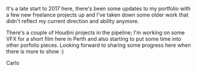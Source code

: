 It's a late start to 2017 here, there's been some updates to my portfolio with a few new freelance projects up and I've taken down some older work that didn't reflect my current direction and ability anymore.

There's a couple of Houdini projects in the pipeline; I'm working on some VFX for a short film here in Perth and also starting to put some time into other porfolio pieces. Looking forward to sharing some progress here when there is more to show :)

Carlo




